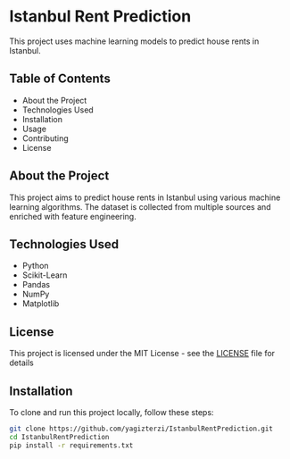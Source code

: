 # Istanbul Rent Prediction

This project uses machine learning models to predict house rents in Istanbul.

## Table of Contents
- About the Project
- Technologies Used
- Installation
- Usage
- Contributing
- License

## About the Project
This project aims to predict house rents in Istanbul using various machine learning algorithms. The dataset is collected from multiple sources and enriched with feature engineering.

## Technologies Used
- Python
- Scikit-Learn
- Pandas
- NumPy
- Matplotlib

## License

This project is licensed under the MIT License - see the [LICENSE](LICENSE) file for details


## Installation
To clone and run this project locally, follow these steps:

```bash
git clone https://github.com/yagizterzi/IstanbulRentPrediction.git
cd IstanbulRentPrediction
pip install -r requirements.txt


